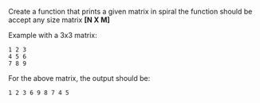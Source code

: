 Create a function that prints a given matrix in spiral
the function should be accept any size matrix **[N X M]**

Example with a 3x3 matrix:
```$xslt
1 2 3
4 5 6
7 8 9
```

For the above matrix, the output should be:

``` 
1 2 3 6 9 8 7 4 5 
```